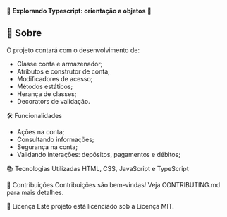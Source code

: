 🚀 **Explorando Typescript: orientação a objetos** 🚀

## 📜 **Sobre**
O projeto contará com o desenvolvimento de:

- Classe conta e armazenador;
- Atributos e construtor de conta;
- Modificadores de acesso;
- Métodos estáticos;
- Herança de classes;
- Decorators de validação.

🛠️ Funcionalidades
- Ações na conta;
- Consultando informações;
- Segurança na conta;
- Validando interações: depósitos, pagamentos e débitos;


📚 Tecnologias Utilizadas
HTML, CSS, JavaScript e TypeScript

🤝 Contribuições
Contribuições são bem-vindas! Veja CONTRIBUTING.md para mais detalhes.

📄 Licença
Este projeto está licenciado sob a Licença MIT.
